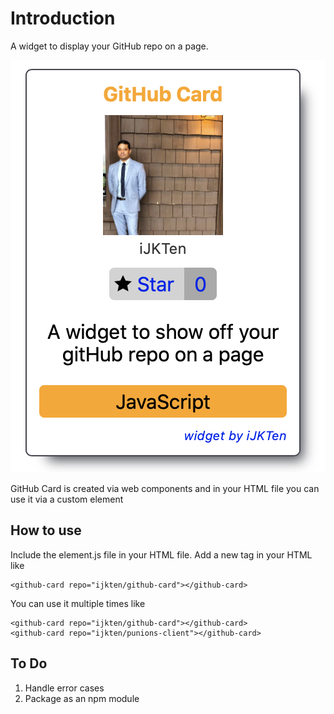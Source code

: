 # Introduction
A widget to display your GitHub repo on a page.

![Example output](https://raw.githubusercontent.com/iJKTen/github-card/master/public/example.png)

GitHub Card is created via web components and in your HTML file you can use it via a custom element

## How to use
Include the element.js file in your HTML file.
Add a new tag in your HTML like
```
<github-card repo="ijkten/github-card"></github-card>
```

You can use it multiple times like
```
<github-card repo="ijkten/github-card"></github-card>
<github-card repo="ijkten/punions-client"></github-card>
```

## To Do
1. Handle error cases
2. Package as an npm module